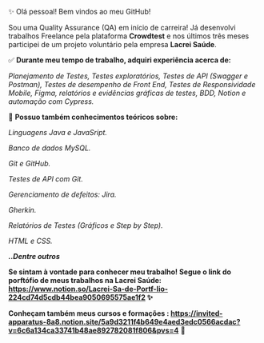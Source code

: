 ✨ Olá pessoal! Bem vindos ao meu GitHub!

Sou uma Quality Assurance (QA) em início de carreira! Já desenvolvi trabalhos Freelance pela plataforma **Crowdtest** e nos últimos três meses participei de um projeto voluntário pela empresa **Lacrei Saúde**. 

✅ **Durante meu tempo de trabalho, adquiri experiência acerca de:**

_Planejamento de Testes, Testes exploratórios, Testes de API (Swagger e Postman), Testes de desempenho de Front End, Testes de Responsividade Mobile, Figma, relatórios e evidências gráficas de testes, BDD, Notion e automação com Cypress._

📍 **Possuo também conhecimentos teóricos sobre:**

_Linguagens Java e JavaSript._

_Banco de dados MySQL._

_Git e GitHub._

_Testes de API com Git._

_Gerenciamento de defeitos: Jira._

_Gherkin._

_Relatórios de Testes (Gráficos e Step by Step)._

_HTML e CSS._

**_..Dentre outros_**

**Se sintam à vontade para conhecer meu trabalho! Segue o link do porftófio de meus trabalhos na Lacrei Saúde: https://www.notion.so/Lacrei-Sa-de-Portf-lio-224cd74d5cdb44bea9050695575ae1f2 ✨**

**Conheçam também meus cursos e formações : https://invited-apparatus-8a8.notion.site/5a9d3211f4b649e4aed3edc0566acdac?v=6c6a134ca33741b48ae892782081f806&pvs=4** 
🎇
